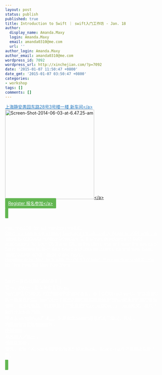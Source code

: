 ```yaml
---
layout: post
status: publish
published: true
title: Introduction to Swift ｜ swift入门工作坊 - Jan. 18
author:
  display_name: Amanda.Maxy
  login: Amanda.Maxy
  email: amanda0310@me.com
  url: ''
author_login: Amanda.Maxy
author_email: amanda0310@me.com
wordpress_id: 7092
wordpress_url: http://xinchejian.com/?p=7092
date: '2015-01-07 11:50:47 +0800'
date_gmt: '2015-01-07 03:50:47 +0800'
categories:
- workshop
tags: []
comments: []
---
```

<p><a style="color: #2578bf;" href="http:&#47;&#47;xinchejian.huodongxing.com&#47;event&#47;map&#47;5244063275800" target="_blank">上海静安愚园东路28号3号楼一楼 新车间<&#47;a><br />
<a href="http:&#47;&#47;xinchejian.com&#47;wp-content&#47;uploads&#47;2015&#47;01&#47;Screen-Shot-2014-06-03-at-6.47.25-am.png"><img src="http:&#47;&#47;xinchejian.com&#47;wp-content&#47;uploads&#47;2015&#47;01&#47;Screen-Shot-2014-06-03-at-6.47.25-am-290x290.png" alt="Screen-Shot-2014-06-03-at-6.47.25-am" width="290" height="290" class="aligncenter size-thumbnail wp-image-7093" &#47;><&#47;a><br />
<a style="background-color:#62b651;color:white;border-radius:2px;cursor:pointer;font-size:14px;padding:8px 10px;" href="http:&#47;&#47;www.huodongxing.com&#47;event&#47;2263877664400" target="_blank" title="立即报名">Register 报名参加<&#47;a></p>
<p><!--:en--><br />
Fee: rmb200; for xcj member rmb150.<br />
Swift is a new programming language introduced by Apple in 2014 with the intent to gradually replace Objective-C. It allows developers to build applications for both OS  X and iOS. In this class, you will learn the basics of Swift including built-in data types and data structures, control flow, basic input&#47;output, error handling and more.<br />
Requirements: MacBook with Xcode 6.1 or later. You can download Xcode for free from the Mac App Store.<br />
<!--:--><br />
<!--:zh--><br />
Swift－来自苹果的编程语言！<br />
费用：200元；新车间会员150元。<br />
Swift是供iOS和OS X应用编程的新编程语言，基于C和Objective-C，而却没有C的一些兼容约束。Swift采用了安全的编程模式和添加现代的功能来是的编程更加简单、灵活和有趣。界面则基于广受喜爱的Cocoa和Cocoa Touch框架，展示了软件开发的新方向。<br />
在本次swift编程入门课上，你将会学习swift语言的入门知识，包括：<br />
内置数据类型和数据结构；<br />
控制流程；<br />
基本输入／输出；<br />
错误处理等；<br />
要求：安装了Xcode 6.1或更新版本的MacBook。Xcode可以在苹果商店免费下载。<br />
<!--:--></p>
